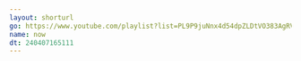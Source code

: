 ```yaml
---
layout: shorturl
go: https://www.youtube.com/playlist?list=PL9P9juNnx4d54dpZLDtVO383AgRVe2G32
name: now
dt: 240407165111
---
```

